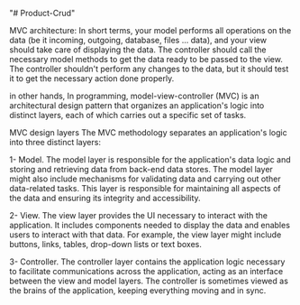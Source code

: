 "# Product-Crud"

MVC architecture:
In short terms, your model performs all operations on the data (be it incoming, outgoing, database, files ... data), and your view should take care of displaying the data. The controller should call the necessary model methods to get the data ready to be passed to the view. The controller shouldn't perform any changes to the data, but it should test it to get the necessary action done properly.

in other hands,
In programming, model-view-controller (MVC) is an architectural design pattern that organizes an application's logic into distinct layers, each of which carries out a specific set of tasks.

MVC design layers
The MVC methodology separates an application's logic into three distinct layers:

1- Model. The model layer is responsible for the application's data logic and storing and retrieving data from back-end data stores. The model layer might also include mechanisms for validating data and carrying out other data-related tasks. This layer is responsible for maintaining all aspects of the data and ensuring its integrity and accessibility.

2- View. The view layer provides the UI necessary to interact with the application. It includes components needed to display the data and enables users to interact with that data. For example, the view layer might include buttons, links, tables, drop-down lists or text boxes.

3- Controller. The controller layer contains the application logic necessary to facilitate communications across the application, acting as an interface between the view and model layers. The controller is sometimes viewed as the brains of the application, keeping everything moving and in sync.
